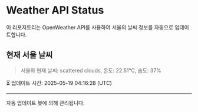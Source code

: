 
# Weather API Status

이 리포지토리는 OpenWeather API를 사용하여 서울의 날씨 정보를 자동으로 업데이트합니다.

## 현재 서울 날씨
> 서울의 현재 날씨: scattered clouds, 온도: 22.51°C, 습도: 37%

⏳ 업데이트 시간: 2025-05-19 04:16:28 (UTC)

---
자동 업데이트 봇에 의해 관리됩니다.
